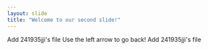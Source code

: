 ```yaml
---
layout: slide
title: "Welcome to our second slide!"
---
```

Add 241935jji's file
Use the left arrow to go back!
Add 241935jji's file
